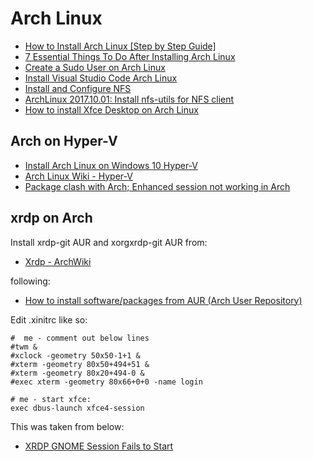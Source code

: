# Arch Linux

- [How to Install Arch Linux [Step by Step Guide]](https://itsfoss.com/install-arch-linux/)
- [7 Essential Things To Do After Installing Arch Linux](https://itsfoss.com/things-to-do-after-installing-arch-linux/)
- [Create a Sudo User on Arch Linux](https://www.vultr.com/docs/create-a-sudo-user-on-arch-linux)
- [Install Visual Studio Code Arch Linux](https://linuxhint.com/install_visual_studio_code_arch_linux/)
- [Install and Configure NFS](https://linuxhint.com/install_configure_nfs/)
- [ArchLinux 2017.10.01: Install nfs-utils for NFS client](https://www.hiroom2.com/2017/10/20/archlinux-20171001-nfs-utils-client-en/)
- [How to install Xfce Desktop on Arch Linux](https://ebblr.com/how-to-install-xfce-desktop-on-arch-linux)

## Arch on Hyper-V
- [Install Arch Linux on Windows 10 Hyper-V](https://dzone.com/articles/install-arch-linux-on-windows-10-hyper-v)
- [Arch Linux Wiki - Hyper-V](https://wiki.archlinux.org/index.php/Hyper-V)
- [Package clash with Arch; Enhanced session not working in Arch](https://github.com/microsoft/linux-vm-tools/issues/127)

## xrdp on Arch

Install  xrdp-git AUR and  xorgxrdp-git AUR  from:
- [Xrdp - ArchWiki](https://wiki.archlinux.org/index.php/xrdp)

following:

- [How to install software/packages from AUR (Arch User Repository)](https://www.archlinuxuser.com/2013/01/how-to-install-softwarepackages-from.html)

Edit .xinitrc like so:

```
#  me - comment out below lines
#twm &
#xclock -geometry 50x50-1+1 &
#xterm -geometry 80x50+494+51 &
#xterm -geometry 80x20+494-0 &
#exec xterm -geometry 80x66+0+0 -name login

# me - start xfce:
exec dbus-launch xfce4-session
```
This was taken from below:
- [XRDP GNOME Session Fails to Start](https://bbs.archlinux.org/viewtopic.php?id=261174)
